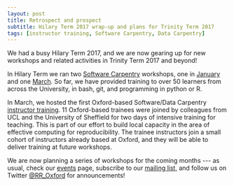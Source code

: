 ```yaml
---
layout: post
title: Retrospect and prospect
subtitle: Hilary Term 2017 wrap-up and plans for Trinity Term 2017
tags: [instructor training, Software Carpentry, Data Carpentry]
---
```


We had a busy Hilary Term 2017, and we are now gearing up for new
workshops and related activities in Trinity Term 2017 and beyond!

In Hilary Term we ran two <a href="https://software-carpentry.org/"
target="_blank">Software Carpentry</a> workshops, one in <a
href="https://rroxford.github.io/2017-01-09-oxford/"
target="_blank">January</a> and one <a
href="https://rroxford.github.io/2017-03-13-oxford/"
target="_blank">March</a>. So far, we have provided training to over
50 learners from across the University, in bash, git, and programming
in python or R.

In March, we hosted the first Oxford-based Software/Data Carpentry <a
href="https://steve-crouch.github.io/2017-03-16-oxford-ttt/"
target="_blank">instructor training</a>. 11 Oxford-based trainees were
joined by colleagues from UCL and the University of Sheffield for two
days of intensive training for teaching. This is part of our effort to
build local capacity in the area of effective computing for
reproducibility. The trainee instructors join a small cohort of
instructors already based at Oxford, and they will be able to deliver
training at future workshops.

We are now planning a series of workshops for the coming months ---
as usual, check our [events](events.md) page, subscribe to our [mailing
list](https://web.maillist.ox.ac.uk/ox/info/rroxford), and follow us
on Twitter [@RR_Oxford](https://twitter.com/RR_Oxford) for
announcements!